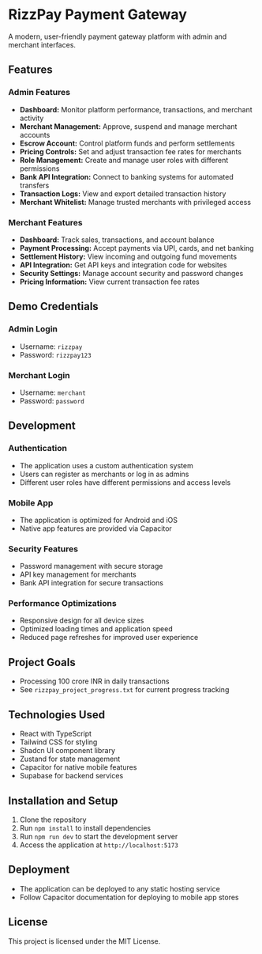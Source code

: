 
# RizzPay Payment Gateway

A modern, user-friendly payment gateway platform with admin and merchant interfaces.

## Features

### Admin Features
- **Dashboard:** Monitor platform performance, transactions, and merchant activity
- **Merchant Management:** Approve, suspend and manage merchant accounts
- **Escrow Account:** Control platform funds and perform settlements
- **Pricing Controls:** Set and adjust transaction fee rates for merchants
- **Role Management:** Create and manage user roles with different permissions
- **Bank API Integration:** Connect to banking systems for automated transfers
- **Transaction Logs:** View and export detailed transaction history
- **Merchant Whitelist:** Manage trusted merchants with privileged access

### Merchant Features
- **Dashboard:** Track sales, transactions, and account balance
- **Payment Processing:** Accept payments via UPI, cards, and net banking
- **Settlement History:** View incoming and outgoing fund movements
- **API Integration:** Get API keys and integration code for websites
- **Security Settings:** Manage account security and password changes
- **Pricing Information:** View current transaction fee rates

## Demo Credentials

### Admin Login
- Username: `rizzpay`
- Password: `rizzpay123`

### Merchant Login
- Username: `merchant`
- Password: `password`

## Development

### Authentication
- The application uses a custom authentication system
- Users can register as merchants or log in as admins
- Different user roles have different permissions and access levels

### Mobile App
- The application is optimized for Android and iOS
- Native app features are provided via Capacitor

### Security Features
- Password management with secure storage
- API key management for merchants
- Bank API integration for secure transactions

### Performance Optimizations
- Responsive design for all device sizes
- Optimized loading times and application speed
- Reduced page refreshes for improved user experience

## Project Goals
- Processing 100 crore INR in daily transactions
- See `rizzpay_project_progress.txt` for current progress tracking

## Technologies Used
- React with TypeScript
- Tailwind CSS for styling
- Shadcn UI component library
- Zustand for state management
- Capacitor for native mobile features
- Supabase for backend services

## Installation and Setup
1. Clone the repository
2. Run `npm install` to install dependencies
3. Run `npm run dev` to start the development server
4. Access the application at `http://localhost:5173`

## Deployment
- The application can be deployed to any static hosting service
- Follow Capacitor documentation for deploying to mobile app stores

## License
This project is licensed under the MIT License.
